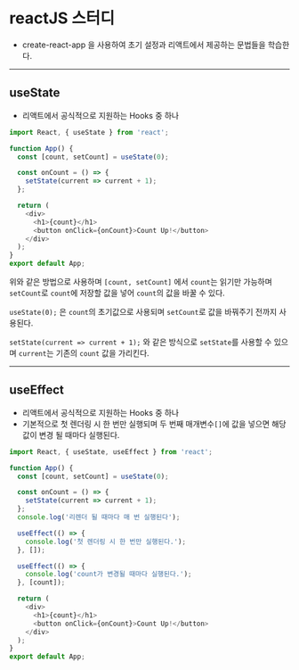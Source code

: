 # reactJS 스터디

- create-react-app 을 사용하여 초기 설정과 리액트에서 제공하는 문법들을 학습한다.

---

## useState

- 리액트에서 공식적으로 지원하는 Hooks 중 하나

```javascript
import React, { useState } from 'react';

function App() {
  const [count, setCount] = useState(0);

  const onCount = () => {
    setState(current => current + 1);
  };

  return (
    <div>
      <h1>{count}</h1>
      <button onClick={onCount}>Count Up!</button>
    </div>
  );
}
export default App;
```

위와 같은 방법으로 사용하며 `[count, setCount]` 에서 `count`는 읽기만 가능하며 `setCount`로 `count`에 저장할 값을 넣어 `count`의 값을 바꿀 수 있다.

`useState(0);` 은 `count`의 초기값으로 사용되며 `setCount`로 값을 바꿔주기 전까지 사용된다.

`setState(current => current + 1);` 와 같은 방식으로 `setState`를 사용할 수 있으며 `current`는 기존의 `count` 값을 가리킨다.

---

## useEffect

- 리액트에서 공식적으로 지원하는 Hooks 중 하나
- 기본적으로 첫 렌더링 시 한 번만 실행되며 두 번째 매개변수`[]`에 값을 넣으면 해당 값이 변경 될 때마다 실행된다.

```javascript
import React, { useState, useEffect } from 'react';

function App() {
  const [count, setCount] = useState(0);

  const onCount = () => {
    setState(current => current + 1);
  };
  console.log('리렌더 될 때마다 매 번 실행된다');

  useEffect(() => {
    console.log('첫 렌더링 시 한 번만 실행된다.');
  }, []);

  useEffect(() => {
    console.log('count가 변경될 때마다 실행된다.');
  }, [count]);

  return (
    <div>
      <h1>{count}</h1>
      <button onClick={onCount}>Count Up!</button>
    </div>
  );
}
export default App;
```
